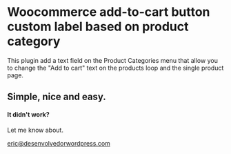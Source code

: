 # Woocommerce add-to-cart button custom label based on product category
This plugin add a text field on the Product Categories menu that allow you to change the "Add to cart" text on the products loop and the single product page.

## Simple, nice and easy.

#### It didn't work?
Let me know about.

[eric@desenvolvedorwordpress.com](mailto:eric@desenvolvedorwordpress.com)
